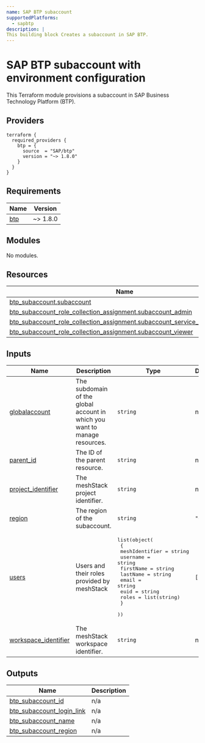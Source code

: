 ```yaml
---
name: SAP BTP subaccount
supportedPlatforms:
  - sapbtp
description: |
This building block Creates a subaccount in SAP BTP.
---
```


# SAP BTP subaccount with environment configuration

This Terraform module provisions a subaccount in SAP Business Technology Platform (BTP).

## Providers

```hcl
terraform {
  required_providers {
    btp = {
      source  = "SAP/btp"
      version = "~> 1.8.0"
    }
  }
}
```

<!-- BEGIN_TF_DOCS -->
## Requirements

| Name | Version |
|------|---------|
| <a name="requirement_btp"></a> [btp](#requirement\_btp) | ~> 1.8.0 |

## Modules

No modules.

## Resources

| Name | Type |
|------|------|
| [btp_subaccount.subaccount](https://registry.terraform.io/providers/SAP/btp/latest/docs/resources/subaccount) | resource |
| [btp_subaccount_role_collection_assignment.subaccount_admin](https://registry.terraform.io/providers/SAP/btp/latest/docs/resources/subaccount_role_collection_assignment) | resource |
| [btp_subaccount_role_collection_assignment.subaccount_service_admininstrator](https://registry.terraform.io/providers/SAP/btp/latest/docs/resources/subaccount_role_collection_assignment) | resource |
| [btp_subaccount_role_collection_assignment.subaccount_viewer](https://registry.terraform.io/providers/SAP/btp/latest/docs/resources/subaccount_role_collection_assignment) | resource |

## Inputs

| Name | Description | Type | Default | Required |
|------|-------------|------|---------|:--------:|
| <a name="input_globalaccount"></a> [globalaccount](#input\_globalaccount) | The subdomain of the global account in which you want to manage resources. | `string` | n/a | yes |
| <a name="input_parent_id"></a> [parent\_id](#input\_parent\_id) | The ID of the parent resource. | `string` | n/a | yes |
| <a name="input_project_identifier"></a> [project\_identifier](#input\_project\_identifier) | The meshStack project identifier. | `string` | n/a | yes |
| <a name="input_region"></a> [region](#input\_region) | The region of the subaccount. | `string` | `"eu30"` | no |
| <a name="input_users"></a> [users](#input\_users) | Users and their roles provided by meshStack | <pre>list(object(<br>    {<br>      meshIdentifier = string<br>      username       = string<br>      firstName      = string<br>      lastName       = string<br>      email          = string<br>      euid           = string<br>      roles          = list(string)<br>    }<br>  ))</pre> | `[]` | no |
| <a name="input_workspace_identifier"></a> [workspace\_identifier](#input\_workspace\_identifier) | The meshStack workspace identifier. | `string` | n/a | yes |

## Outputs

| Name | Description |
|------|-------------|
| <a name="output_btp_subaccount_id"></a> [btp\_subaccount\_id](#output\_btp\_subaccount\_id) | n/a |
| <a name="output_btp_subaccount_login_link"></a> [btp\_subaccount\_login\_link](#output\_btp\_subaccount\_login\_link) | n/a |
| <a name="output_btp_subaccount_name"></a> [btp\_subaccount\_name](#output\_btp\_subaccount\_name) | n/a |
| <a name="output_btp_subaccount_region"></a> [btp\_subaccount\_region](#output\_btp\_subaccount\_region) | n/a |
<!-- END_TF_DOCS -->
